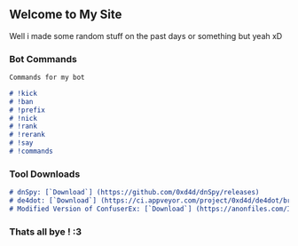 ## Welcome to My Site 

Well i made some random stuff on the past days or something but yeah xD

### Bot Commands 
```markdown
Commands for my bot

# !kick
# !ban
# !prefix 
# !nick
# !rank
# !rerank
# !say
# !commands
```
### Tool Downloads
```markdown
# dnSpy: [`Download`] (https://github.com/0xd4d/dnSpy/releases)
# de4dot: [`Download`] (https://ci.appveyor.com/project/0xd4d/de4dot/branch/master/artifacts)
# Modified Version of ConfuserEx: [`Download`] (https://anonfiles.com/I0U8Tas2n4/EternalFuscator_rar)
```

### Thats all bye ! :3
